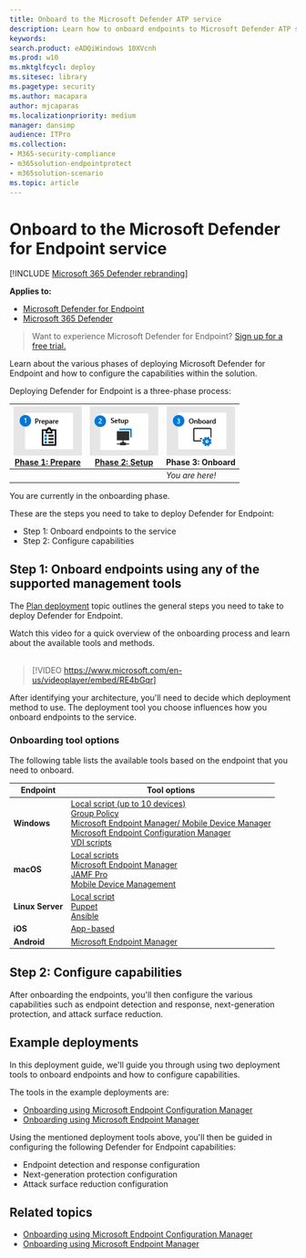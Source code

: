 ```yaml
---
title: Onboard to the Microsoft Defender ATP service
description: Learn how to onboard endpoints to Microsoft Defender ATP service
keywords: 
search.product: eADQiWindows 10XVcnh
ms.prod: w10
ms.mktglfcycl: deploy
ms.sitesec: library
ms.pagetype: security
ms.author: macapara
author: mjcaparas
ms.localizationpriority: medium
manager: dansimp
audience: ITPro
ms.collection: 
- M365-security-compliance
- m365solution-endpointprotect
- m365solution-scenario  
ms.topic: article
---
```


# Onboard to the Microsoft Defender for Endpoint service

[!INCLUDE [Microsoft 365 Defender rebranding](../../includes/microsoft-defender.md)]

**Applies to:**
- [Microsoft Defender for Endpoint](https://go.microsoft.com/fwlink/p/?linkid=2146631)
- [Microsoft 365 Defender](https://go.microsoft.com/fwlink/?linkid=2118804)

> Want to experience Microsoft Defender for Endpoint? [Sign up for a free trial.](https://www.microsoft.com/microsoft-365/windows/microsoft-defender-atp?ocid=docs-wdatp-exposedapis-abovefoldlink)

Learn about the various phases of deploying Microsoft Defender for Endpoint and how to configure the capabilities within the solution. 

Deploying Defender for Endpoint is a three-phase process:

| [![deployment phase - prepare](images/phase-diagrams/prepare.png)](prepare-deployment.md)<br>[Phase 1: Prepare](prepare-deployment.md) | [![deployment phase - setup](images/phase-diagrams/setup.png)](production-deployment.md)<br>[Phase 2: Setup](production-deployment.md) | ![deployment phase - onboard](images/phase-diagrams/onboard.png)<br>Phase 3: Onboard |
| ----- | ----- | ----- |
| | |*You are here!*|

You are currently in the onboarding phase.

These are the steps you need to take to deploy Defender for Endpoint:

- Step 1: Onboard endpoints to the service 
- Step 2: Configure capabilities 

## Step 1: Onboard endpoints using any of the supported management tools
The [Plan deployment](deployment-strategy.md) topic outlines the general steps you need to take to deploy Defender for Endpoint.  


Watch this video for a quick overview of the onboarding process and learn about the available tools and methods.
<br />
<br />

> [!VIDEO https://www.microsoft.com/en-us/videoplayer/embed/RE4bGqr]



After identifying your architecture, you'll need to decide which deployment method to use. The deployment tool you choose influences how you onboard endpoints to the service. 

### Onboarding tool options

The following table lists the available tools based on the endpoint that you need to onboard.

| Endpoint     | Tool options                       |
|--------------|------------------------------------------|
| **Windows**  |  [Local script (up to 10 devices)](configure-endpoints-script.md) <br>  [Group Policy](configure-endpoints-gp.md) <br>  [Microsoft Endpoint Manager/ Mobile Device Manager](configure-endpoints-mdm.md) <br>   [Microsoft Endpoint Configuration Manager](configure-endpoints-sccm.md) <br> [VDI scripts](configure-endpoints-vdi.md)   |
| **macOS**    | [Local scripts](mac-install-manually.md) <br> [Microsoft Endpoint Manager](mac-install-with-intune.md) <br> [JAMF Pro](mac-install-with-jamf.md) <br> [Mobile Device Management](mac-install-with-other-mdm.md) |
| **Linux Server** | [Local script](linux-install-manually.md) <br> [Puppet](linux-install-with-puppet.md) <br> [Ansible](linux-install-with-ansible.md)|
| **iOS**      | [App-based](ios-install.md)                                |
| **Android**  | [Microsoft Endpoint Manager](android-intune.md)               | 


## Step 2: Configure capabilities
After onboarding the endpoints, you'll then configure the various capabilities such as endpoint detection and response, next-generation protection, and attack surface reduction. 


## Example deployments
In this deployment guide, we'll guide you through using two deployment tools to onboard endpoints and how to configure capabilities.

The tools in the example deployments are:
- [Onboarding using Microsoft Endpoint Configuration Manager](onboarding-endpoint-configuration-manager.md)
- [Onboarding using Microsoft Endpoint Manager](onboarding-endpoint-manager.md)

Using the mentioned deployment tools above, you'll then be guided in configuring the following Defender for Endpoint capabilities:
- Endpoint detection and response configuration
- Next-generation protection configuration
- Attack surface reduction configuration

## Related topics
- [Onboarding using Microsoft Endpoint Configuration Manager](onboarding-endpoint-configuration-manager.md)
- [Onboarding using Microsoft Endpoint Manager](onboarding-endpoint-manager.md)
